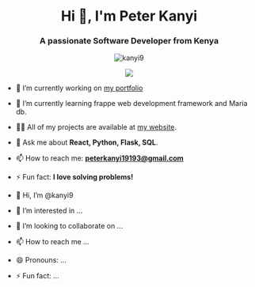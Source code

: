 <h1 align="center">Hi 👋, I'm Peter Kanyi</h1>
<h3 align="center">A passionate Software Developer from Kenya</h3>

<p align="center">
  <img src="https://komarev.com/ghpvc/?username=kanyi9&label=Profile%20views&color=0e75b6&style=flat" alt="kanyi9" />
</p>

<p align="center">
  <a href="https://github.com/ryo-ma/github-profile-trophy">
    <img src="https://github-profile-trophy.vercel.app/?username=kanyi9"  />
  </a>
</p>

- 🔭 I’m currently working on [my portfolio](https://github.com/kanyi9/web-dev-projects)
- 🌱 I’m currently learning frappe web development framework and Maria db.
- 👨‍💻 All of my projects are available at [my website](https://kanyipeter.vercel.app/).
- 💬 Ask me about **React, Python, Flask, SQL**.
- 📫 How to reach me: **peterkanyi19193@gmail.com**
- ⚡ Fun fact: **I love solving problems!**
    
  
- 👋 Hi, I’m @kanyi9
- 👀 I’m interested in ...

- 💞️ I’m looking to collaborate on ...
- 📫 How to reach me ...
- 😄 Pronouns: ...
- ⚡ Fun fact: ...

<!---
kanyi9/kanyi9 is a ✨ special ✨ repository because its `README.md` (this file) appears on your GitHub profile.
You can click the Preview link to take a look at your changes.
--->
